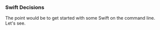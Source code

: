 ### Swift Decisions
The point would be to get started with some Swift on the command line. Let's
see.
